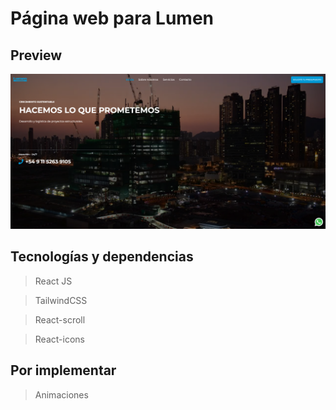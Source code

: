 # Página web para Lumen

## Preview
![Imagen final](/src/assets/img/preview.png)

## Tecnologías y dependencias

> React JS

> TailwindCSS

> React-scroll

> React-icons

## Por implementar 

> Animaciones